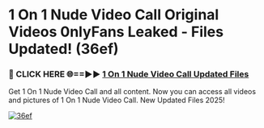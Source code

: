 # 1 On 1 Nude Video Call Original Videos 0nlyFans Leaked - Files Updated! (36ef)

<h3>🔴 CLICK HERE 🌐==►► <a href="https://tinyurl.com/4mcuefdz" rel="nofollow">1 On 1 Nude Video Call Updated Files</a></h3>

Get 1 On 1 Nude Video Call and all content. Now you can access all videos and pictures of 1 On 1 Nude Video Call. New Updated Files 2025!

[![36ef](https://i.imgur.com/StAQSOY.gif)](https://tinyurl.com/4mcuefdz)
